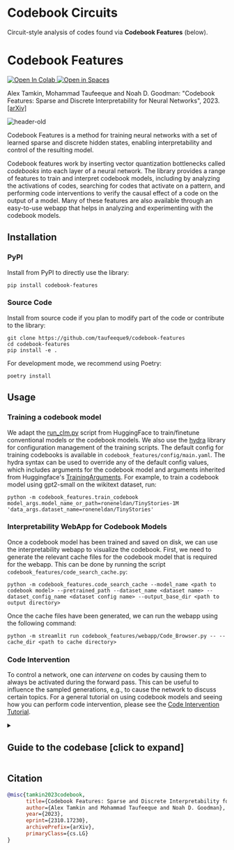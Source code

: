 # Codebook Circuits
Circuit-style analysis of codes found via **Codebook Features** (below).

# Codebook Features
<a target="_blank" href="https://colab.research.google.com/github/taufeeque9/codebook-features/blob/main/tutorials/code_intervention.ipynb">
  <img src="https://colab.research.google.com/assets/colab-badge.svg" alt="Open In Colab"/>
</a>
<a target="_blank" href="https://huggingface.co/spaces/taufeeque/codebook-features">
<img src="https://huggingface.co/datasets/huggingface/badges/resolve/main/open-in-hf-spaces-sm-dark.svg", alt="Open in Spaces">
</a>

Alex Tamkin, Mohammad Taufeeque and Noah D. Goodman: "Codebook Features: Sparse and Discrete Interpretability for Neural Networks", 2023. [[arXiv]](https://arxiv.org/abs/2310.17230)

<img alt="header-old" src="https://github.com/taufeeque9/codebook-features/assets/46495671/ba0c31e5-4983-4504-ad02-9f8208d9396d">


Codebook Features is a method for training neural networks with a set of learned sparse and discrete hidden states, enabling interpretability and control of the resulting model.

Codebook features work by inserting vector quantization bottlenecks called _codebooks_ into each layer of a neural network. The library provides a range of features to train and interpret codebook models, including by analyzing the activations of codes, searching for codes that activate on a pattern, and performing code interventions to verify the causal effect of a code on the output of a model. Many of these features are also available through an easy-to-use webapp that helps in analyzing and experimenting with the codebook models.


## Installation

### PyPI

Install from PyPI to directly use the library:

```
pip install codebook-features
```

### Source Code

Install from source code if you plan to modify part of the code or contribute to the library:

```
git clone https://github.com/taufeeque9/codebook-features
cd codebook-features
pip install -e .
```

For development mode, we recommend using Poetry:

```
poetry install
```

## Usage

### Training a codebook model

We adapt the [run_clm.py](https://github.com/huggingface/transformers/blob/main/examples/pytorch/language-modeling/run_clm.py) script from HuggingFace to train/finetune conventional models or the codebook models. We also use the [hydra](https://hydra.cc/) library for configuration management of the training scripts. The default config for training codebooks is available in `codebook_features/config/main.yaml`. The hydra syntax can be used to override any of the default config values, which includes arguments for the codebook model and arguments inherited from Huggingface's [TrainingArguments](https://huggingface.co/docs/transformers/en/main_classes/trainer#transformers.TrainingArguments). For example, to train a codebook model using gpt2-small on the wikitext dataset, run:
```
python -m codebook_features.train_codebook model_args.model_name_or_path=roneneldan/TinyStories-1M 'data_args.dataset_name=roneneldan/TinyStories'
```

### Interpretability WebApp for Codebook Models

Once a codebook model has been trained and saved on disk, we can use the interpretability webapp to visualize the codebook. First, we need to generate the relevant cache files for the codebook model that is required for the webapp. This can be done by running the script `codebook_features/code_search_cache.py`:
```
python -m codebook_features.code_search_cache --model_name <path to codebook model> --pretrained_path --dataset_name <dataset name> --dataset_config_name <dataset config name> --output_base_dir <path to output directory>
```

Once the cache files have been generated, we can run the webapp using the following command:
```
python -m streamlit run codebook_features/webapp/Code_Browser.py -- --cache_dir <path to cache directory>
```

### Code Intervention

To control a network, one can _intervene_ on codes by causing them to always be activated during the forward pass. This can be useful to influence the sampled generations, e.g., to cause the network to discuss certain topics. For a general tutorial on using codebook models and seeing how you can perform code intervention, please see the [Code Intervention Tutorial](https://github.com/taufeeque9/codebook-features/blob/main/tutorials/code_intervention.ipynb).


<details>
<summary>
<h2>Guide to the codebase [click to expand] </h2>
</summary>

### Codebook Model

`codebook_features/models` is the main module used to define codebooks. It has the following classes:
- `CodebookLayer`: defines a `torch.nn.Module` that implements the codebook layer. It takes in arguments like `num_codes`, `dim`, `snap_fn` `kcodes` that define the codebook. It provides various functionalities including logging methods, hook function that can disable specific codes during inference, etc.
  - `GroupCodebookLayer`: defines a `torch.nn.Module` that implements a group of codebook layer each of which are applied to a different part of the input vector. This is useful for applying a group of codebooks on the attention head outputs of a transformer model.
- `CodebookWrapper`: is an abstract class to wrap a codebook around any `torch.nn.Module`. It takes in the `module_layer`, `codebook_cls`, and arguments for the codebook class to instantiate the codebook layer. The wrapper provides a `snap` boolean field that can be used to enable/disable the codebook layer.
  - `TransformerLayerWrapper`: subclasses `CodebookWrapper` to wrap a codebook around a transformer layer, i.e. a codebook is applied on the output of the a whole transformer block.
  - `MLPWrapper`: subclasses `CodebookWrapper` to wrap a codebook around an MLP layer, i.e. a codebook is applied on the output of the MLP block.
- `CodebookModelConfig`: defines the config to be used by a codebook model. It contains important parameters like `codebook_type`, `num_codes`, `num_codebooks`, `layers_to_snap`, `similarity_metric`, `codebook_at`, etc.
- `CodebookModel`: defines the abstract base class for a codebook model. It takes in a neural network model through the `model` argument and the config through the `config` argument and return a codebook model.
  - `GPT2CodebookModel`: subclasses `CodebookModel` to define a codebook model specifically for GPT2.
  - `GPTNeoCodebookModel`: subclasses `CodebookModel` to define a codebook model specifically for GPTNeo.
  - `GPTNeoXCodebookModel`: subclasses `CodebookModel` to define a codebook model specifically for GPTNeoX.
  - `HookedTransformerCodebookModel`: subclasses `CodebookModel` to define a codebook model for any transformer model defined using the `HookedTransformer` class of `transformer_lens`. This is mostly while interpreting the codebooks while the other classes are used for training the codebook models. The `convert_to_hooked_model()` function can be used to convert a trained codebook model to a `HookedTransformerCodebookModel`.

### Codebook Training
The `codebook_features/train_codebook.py` script is used to train a codebook model based on a causal language model. We use the `run_clm.py` script provided by the transformers library for training. It can take in a dataset name available in the [datasets](https://huggingface.co/datasets) library or a custom dataset. The default arguments for the training script is available in `codebook_features/config/main.yaml`. The hydra syntax can be used to override any of the default config values.

### TokFSM Experiment
The `codebook_features/train_fsm_model.py` script provides an algorithmic sequence modeling task to analyse the codebook models. The task is to predict the next element in a sequence of numbers generated using a Finite State Machine (FSM). The `train_fsm_model/FSM` class defines the FSM by taking in the number of states through `N`, the number of outbound edges from each state through `edges`, and the base in which to represent the state using `representation_base`. The `train_fsm_model/TokFSMDataset` class defines an iterable torch dataset using the FSM that generates the dataset on the fly. The `train_fsm_model/TokFSMModelTrainer` provides additional logging feature specific to the fsm models like logging the transition accuracy of a model.

The `codebook_features/train_fsm_model.py` script can be used to train a codebook model on the TokFSM dataset. The syntax for the arguments and training procedure is similar to the `train_codebook.py` script. The default arguments for the training script is available in `codebook_features/config/fsm_main.yaml`.



For tutorials on how to use the library, please see the [Codebook Features Tutorials](https://github.com/taufeeque9/codebook-features/tree/main/tutorials).

</details>


## Citation

```bibtex
@misc{tamkin2023codebook,
      title={Codebook Features: Sparse and Discrete Interpretability for Neural Networks},
      author={Alex Tamkin and Mohammad Taufeeque and Noah D. Goodman},
      year={2023},
      eprint={2310.17230},
      archivePrefix={arXiv},
      primaryClass={cs.LG}
}
```
